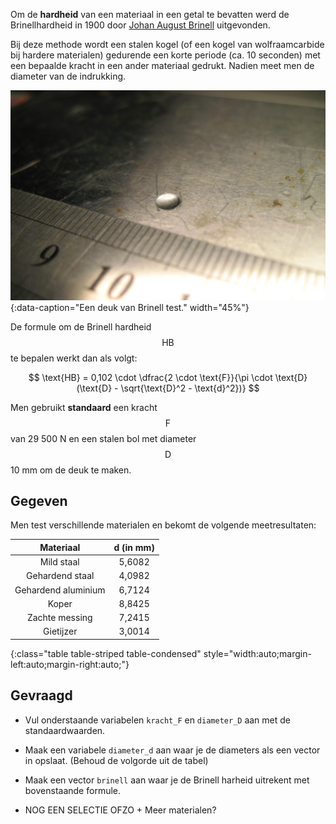 Om de **hardheid** van een materiaal in een getal te bevatten werd de Brinellhardheid in 1900 door <a href="https://nl.wikipedia.org/wiki/Johan_August_Brinell" target="_blank">Johan August Brinell</a> uitgevonden.

Bij deze methode wordt een stalen kogel (of een kogel van wolfraamcarbide bij hardere materialen) gedurende een korte periode (ca. 10 seconden) met een bepaalde kracht in een ander materiaal gedrukt. Nadien meet men de diameter van de indrukking.

![Een deuk van Brinell test.](media/Brinell_dent.jpg "Foto door IGW op Wikimedia Commons."){:data-caption="Een deuk van Brinell test." width="45%"}

De formule om de Brinell hardheid $$\text{HB}$$ te bepalen werkt dan als volgt:

$$
\text{HB} = 0,102 \cdot \dfrac{2 \cdot \text{F}}{\pi \cdot \text{D} (\text{D} - \sqrt{\text{D}^2 - \text{d}^2})}
$$

Men gebruikt **standaard** een kracht $$\text{F}$$ van 29 500 N en een stalen bol met diameter $$\text{D}$$ 10 mm om de deuk te maken.

## Gegeven

Men test verschillende materialen en bekomt de volgende meetresultaten:

| Materiaal             | d (in mm)  | 
|:---------------------:|:----------:|
| Mild staal            | 5,6082     |
| Gehardend staal       | 4,0982     |
| Gehardend aluminium   | 6,7124     |
| Koper                 | 8,8425     |
| Zachte messing        | 7,2415     |
| Gietijzer             | 3,0014     |
{:class="table table-striped table-condensed" style="width:auto;margin-left:auto;margin-right:auto;"}


## Gevraagd

- Vul onderstaande variabelen `kracht_F` en `diameter_D` aan met de standaardwaarden.

- Maak een variabele `diameter_d` aan waar je de diameters als een vector in opslaat. (Behoud de volgorde uit de tabel)

- Maak een vector `brinell` aan waar je de Brinell harheid uitrekent met bovenstaande formule.

- NOG EEN SELECTIE OFZO + Meer materialen?